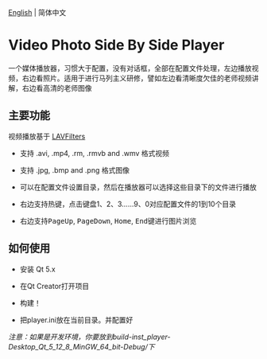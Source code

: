[English](README.md) | 简体中文

# Video Photo Side By Side Player

一个媒体播放器，习惯大于配置，没有对话框，全部在配置文件处理，左边播放视频，右边看照片。适用于进行马列主义研修，譬如左边看清晰度欠佳的老师视频讲解，右边看高清的老师图像

## 主要功能
视频播放基于 [LAVFilters](https://github.com/Nevcairiel/LAVFilters)

* 支持 .avi, .mp4, .rm, .rmvb and .wmv 格式视频

* 支持 .jpg, .bmp and .png 格式图像

* 可以在配置文件设置目录，然后在播放器可以选择这些目录下的文件进行播放

* 右边支持热键，点击键盘1、2、3……9、0对应配置文件的1到10个目录

* 右边支持<kbd>PageUp</kbd>, <kbd>PageDown</kbd>, <kbd>Home</kbd>, <kbd>End</kbd>键进行图片浏览

## 如何使用
* 安装 Qt 5.x

* 在Qt Creator打开项目

* 构建！

* 把player.ini放在当前目录。并配置好

*注意：如果是开发环境，你要放到build-inst_player-Desktop_Qt_5_12_8_MinGW_64_bit-Debug/下*